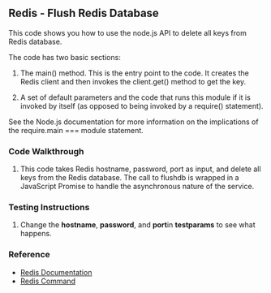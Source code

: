 ## Redis - Flush Redis Database

This code shows you how to use the node.js API to delete all keys from Redis database. 

The code has two basic sections:

1. The main() method. This is the entry point to the code. It creates the Redis client and then invokes the client.get() method to get the key.

2. A set of default parameters and the code that runs this module if it is invoked by itself (as opposed to being invoked by a require() statement).

See the Node.js documentation for more information on the implications of the require.main === module statement.

### Code Walkthrough
1. This code takes Redis hostname, password, port as input, and delete all keys from the Redis database. The call to flushdb is wrapped in a JavaScript Promise to handle the asynchronous nature of the service.

### Testing Instructions
1. Change the **hostname**, **password**, and **port**in **testparams** to see what happens.

### Reference
* [Redis Documentation](https://redis.io/)
* [Redis Command](https://redis.io/commands/)